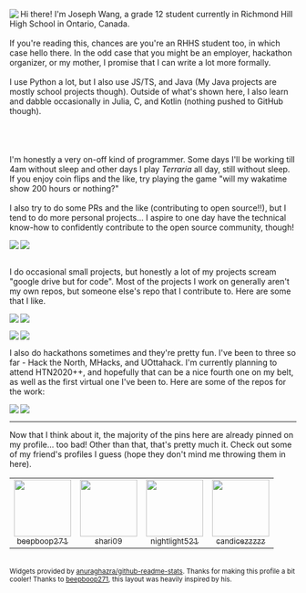 <p>
  <a href="https://github.com/EmeraldEntities">
    <img align="left" src="https://github-readme-stats.vercel.app/api/top-langs/?username=EmeraldEntities&theme=nightowl"/>
  </a>
</p>

Hi there! I'm Joseph Wang, a grade 12 student currently in Richmond Hill High School in Ontario, Canada. 
\
\
If you're reading this, chances are you're an RHHS student too, in which case hello there. In the odd case that you might be an employer, hackathon organizer, or my mother, I promise that I can write a lot more formally.
\
\
I use Python a lot, but I also use JS/TS, and Java (My Java projects are mostly school projects though). Outside of what's shown here, I also learn and dabble occasionally in Julia, C, and Kotlin (nothing pushed to GitHub though).
\
\
\
\
\
I'm honestly a very on-off kind of programmer. Some days I'll be working till 4am without sleep and other days I play *Terraria* all day, still without sleep. If you enjoy coin flips and the like, try playing the game "will my wakatime show 200 hours or nothing?"
\
\
I also try to do some PRs and the like (contributing to open source!!), but I tend to do more personal projects... I aspire to one day have the technical know-how to confidently contribute to the open source community, though!
<p>
  <a href="https://github.com/EmeraldEntities">
    <img align="left" src="https://github-readme-stats.vercel.app/api/wakatime?username=EmeraldEntities&theme=cobalt"/>
  </a>
  <a href="https://github.com/EmeraldEntities">
    <img align="center" src="https://github-readme-stats.vercel.app/api?username=EmeraldEntities&show_icons=true&theme=nightowl&hide_rank=true&hide=contribs,stars&count_private=true&layout=default&custom_title=GitHub%20Stats"/>
  </a>
</p>

\
I do occasional small projects, but honestly a lot of my projects scream "google drive but for code". Most of the projects I work on generally aren't my own repos, but someone else's repo that I contribute to. Here are some that I like.

<p>
  <a href="https://github.com/EmeraldEntities/arknights-scraper">
    <img align="left" src="https://github-readme-stats.vercel.app/api/pin/?username=EmeraldEntities&repo=arknights-scraper&theme=radical"/>
  </a>
  <a href="https://github.com/EmeraldEntities/contest-programming">
    <img align="center" src="https://github-readme-stats.vercel.app/api/pin/?username=EmeraldEntities&repo=contest-programming&theme=radical"/>
  </a>
  
</p>
<p>
  <a href="https://github.com/shari09/StuCo-Website-Redesigned">
    <img align="left" src="https://github-readme-stats.vercel.app/api/pin/?username=shari09&repo=StuCo-Website-Redesigned&theme=radical"/>
  </a>
  <a href="https://github.com/EmeraldEntities/hofBOTcl">
    <img align="center" src="https://github-readme-stats.vercel.app/api/pin/?username=EmeraldEntities&repo=hofBOTcl&theme=radical"/>
  </a>
</p>

I also do hackathons sometimes and they're pretty fun. I've been to three so far - Hack the North, MHacks, and UOttahack. I'm currently planning to attend HTN2020++, and hopefully that can be a nice fourth one on my belt, as well as the first virtual one I've been to. Here are some of the repos for the work:
<p>
  <a href="https://github.com/candicezzzzz/uottahack-3">
    <img align="left" src="https://github-readme-stats.vercel.app/api/pin/?username=candicezzzzz&repo=uottahack-3&theme=radical"/>
  </a>
  <a href="https://github.com/beepboop271/mhacks-12">
    <img align="center" src="https://github-readme-stats.vercel.app/api/pin/?username=beepboop271&repo=mhacks-12&theme=radical"/>
  </a>
</p>

<hr />

Now that I think about it, the majority of the pins here are already pinned on my profile... too bad!
Other than that, that's pretty much it. Check out some of my friend's profiles I guess (hope they don't mind me throwing them in here).

<table border="0">
  <tr>
    <td align="center">
      <a href="https://github.com/beepboop271">
        <img src="https://avatars2.githubusercontent.com/u/53926222?v=4" width="100px;" alt=""/>
        <br />
        <sub>beepboop271</sub>
      </a>
    </td>
    <td align="center">
      <a href="https://github.com/shari09">
        <img src="https://avatars0.githubusercontent.com/u/44912260?v=4" width="100px;" alt=""/>
        <br />
        <sub>shari09</sub>
      </a>
    </td>
    <td align="center">
      <a href="https://github.com/nightlight521">
        <img src="https://avatars0.githubusercontent.com/u/10256074?v=4" width="100px;" alt=""/>
        <br />
        <sub>nightlight521</sub>
      </a>
    </td>
    <td align="center">
      <a href="https://github.com/candicezzzzz">
        <img src="https://avatars1.githubusercontent.com/u/58599808?v=4" width="100px;" alt=""/>
        <br />
        <sub>candicezzzzz</sub>
      </a>
    </td>
  </tr>
</table>

<br />
 
<sub>
  Widgets provided by <a href="https://github.com/anuraghazra/github-readme-stats">anuraghazra/github-readme-stats</a>. Thanks for making this profile a bit cooler!
</sub>
<sub>
  Thanks to <a href="https://github.com/beepboop271">beepboop271</a>, this layout was heavily inspired by his.
</sub>
